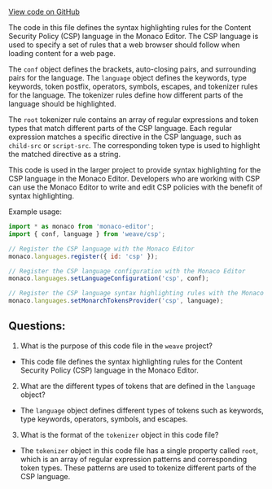 [View code on GitHub](https://github.com/wandb/weave/weave/frontend/assets/csp.fd6f4e1e.js.map)

The code in this file defines the syntax highlighting rules for the Content Security Policy (CSP) language in the Monaco Editor. The CSP language is used to specify a set of rules that a web browser should follow when loading content for a web page. 

The `conf` object defines the brackets, auto-closing pairs, and surrounding pairs for the language. The `language` object defines the keywords, type keywords, token postfix, operators, symbols, escapes, and tokenizer rules for the language. The tokenizer rules define how different parts of the language should be highlighted. 

The `root` tokenizer rule contains an array of regular expressions and token types that match different parts of the CSP language. Each regular expression matches a specific directive in the CSP language, such as `child-src` or `script-src`. The corresponding token type is used to highlight the matched directive as a string. 

This code is used in the larger project to provide syntax highlighting for the CSP language in the Monaco Editor. Developers who are working with CSP can use the Monaco Editor to write and edit CSP policies with the benefit of syntax highlighting. 

Example usage:

```javascript
import * as monaco from 'monaco-editor';
import { conf, language } from 'weave/csp';

// Register the CSP language with the Monaco Editor
monaco.languages.register({ id: 'csp' });

// Register the CSP language configuration with the Monaco Editor
monaco.languages.setLanguageConfiguration('csp', conf);

// Register the CSP language syntax highlighting rules with the Monaco Editor
monaco.languages.setMonarchTokensProvider('csp', language);
```
## Questions: 
 1. What is the purpose of this code file in the `weave` project?
- This code file defines the syntax highlighting rules for the Content Security Policy (CSP) language in the Monaco Editor.

2. What are the different types of tokens that are defined in the `language` object?
- The `language` object defines different types of tokens such as keywords, type keywords, operators, symbols, and escapes.

3. What is the format of the `tokenizer` object in this code file?
- The `tokenizer` object in this code file has a single property called `root`, which is an array of regular expression patterns and corresponding token types. These patterns are used to tokenize different parts of the CSP language.